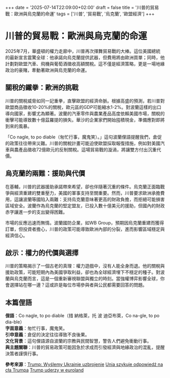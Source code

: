 +++
date = '2025-07-14T22:09:00+02:00'
draft = false
title = '川普的貿易戰：歐洲與烏克蘭的命運'
tags = ['川普', '貿易戰', '烏克蘭', '歐盟經濟']
+++

# 川普的貿易戰：歐洲與烏克蘭的命運

2025年7月，華盛頓的權力走廊中，川普再次揮舞貿易戰的大棒。這位美國總統的最新宣言震驚全球：他承諾向烏克蘭提供武器，但費用將由歐洲買單；同時，他計劃對歐盟汽車、飛機與葡萄酒徵收高額關稅。這不僅是經濟策略，更是一場地緣政治的豪賭，牽動著歐洲與烏克蘭的命運。

## 關稅的鐵拳：歐洲的挑戰

川普的關稅威脅如同一記重拳，直擊歐盟的經濟命脈。根據高盛的預測，若川普對歐盟商品徵收10-20%的關稅，歐元區的GDP可能縮水1-2%。對波蘭這樣的出口導向國家，影響尤為顯著。波蘭的汽車零件與農業產品高度依賴美國市場，關稅的衝擊可能導致數十億茲羅提的損失。華沙的企業家們開始囤積現金，準備應對即將到來的風暴。

「Co nagle, to po diable（匆忙行事，魔鬼笑）。」這句波蘭俚語提醒我們，倉促的政策往往帶來災難。川普的關稅計畫可能迫使歐盟採取報復措施，例如對美國汽車與農產品徵收72億歐元的反制關稅。這場貿易戰的漩渦，將讓雙方付出沉重代價。

## 烏克蘭的兩難：援助與代價

在基輔，川普的武器援助承諾帶來希望，卻也伴隨著沉重的條件。烏克蘭正面臨戰爭與經濟重建的雙重壓力，美國的軍事支持至關重要。然而，川普要求歐洲承擔費用，這讓波蘭等國陷入兩難：支持烏克蘭意味著更高的財政負擔，而拒絕可能損害區域安全。波蘭作為烏克蘭的堅定盟友，已投入數十億美元的援助，但國內的財政赤字讓進一步的支出變得困難。

市場的反應迅速而無情。波蘭國防企業，如WB Group，預期因烏克蘭重建而獲得訂單，但投資者擔心，川普的政策可能導致歐洲內部的分裂，進而影響區域穩定與經濟信心。

## 啟示：權力的代價與選擇

川普的策略揭示了一個古老的真理：權力遊戲中，沒有人能全身而退。他的關稅與援助政策，可能短期內為美國爭取利益，卻也為全球經濟埋下不穩定的種子。對波蘭與烏克蘭而言，這是一個重新審視聯盟與獨立的時刻。當強權博弈影響全球，你會選擇站在哪一邊？這或許是每位市場參與者與公民都需要回答的問題。

## 本篇俚語

**俚語**：Co nagle, to po diable（措 納格萊，托 波 迪亞布萊，Co na-gle, to po dia-ble）  
**字面意義**：匆忙行事，魔鬼笑。  
**引申意義**：倉促的決定往往導致不良後果。  
**文化背景**：這句俚語源自波蘭的宗教與民間智慧，警告人們避免衝動行事。  
**與主題關聯**：川普的貿易政策可能因急於求成而引發經濟與地緣政治的混亂，提醒決策者謹慎行事。

**參考來源**：[Trump: Wyślemy Ukrainie uzbrojenie](https://www.bankier.pl/wiadomosc/Trump-Wyslemy-Ukrainie-uzbrojenie-za-ktore-zaplaci-Europa-8978324.html) [Unia szykuje odpowiedź na cła Trumpa](https://www.bankier.pl/wiadomosc/Unia-szykuje-odpowiedz-na-cla-Trumpa-Uderzy-w-samochody-samoloty-i-wina-za-72-mld-euro-8978667.html) [Trump uderzy w euroland](https://www.bankier.pl/wiadomosc/Trump-uderzy-w-euroland-Goldman-Sachs-Cla-obniza-PKB-o-1-2-proc-8978631.html)[](https://www.bankier.pl/wiadomosc/Polska-elektrownia-jadrowa-coraz-blizej-Umowa-pomostowa-podpisana-8932057.html)[](https://www.bankier.pl/wiadomosc/Polska-elektrownia-jadrowa-coraz-blizej-Umowa-pomostowa-podpisana-8932057.html)[](https://www.bankier.pl/wiadomosc/Polska-elektrownia-jadrowa-coraz-blizej-Umowa-pomostowa-podpisana-8932057.html)
